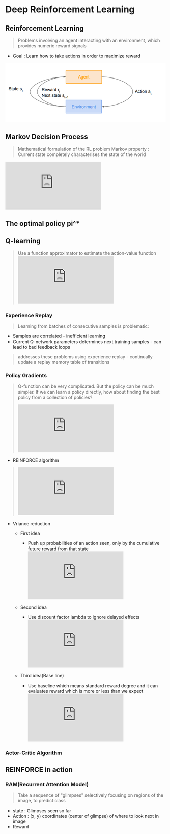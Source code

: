 # Deep Reinforcement Learning
## Reinforcement Learning
> Problems involving an agent interacting with an environment, which provides numeric reward signals
* Goal : Learn how to take actions in order to maximize reward

![graph](../img/RL_graph.PNG)

## Markov Decision Process
> Mathematical formulation of the RL problem
> Markov property : Current state completely characterises the state of the world
> 
![equation](https://latex.codecogs.com/gif.latex?%5C%5C%5Ctextrm%7BDefined%20by%20%3A%20%7D%5C%2C%28%5Cmathcal%7BS%7D%2C%20%5Cmathcal%7BA%7D%2C%20%5Cmathcal%7BR%7D%2C%20%5Cmathbb%7BP%7D%2C%20%5Cgamma%29%5C%5C%20%5Cmathcal%7BS%7D%20%3A%20%5Ctextrm%7Bsef%20of%20possible%20states%7D%20%5C%5C%20%5Cmathcal%7BA%7D%20%3A%20%5Ctextrm%7Bsef%20of%20possible%20actions%7D%20%5C%5C%20%5Cmathcal%7BR%7D%20%3A%20%5Ctextrm%7Bdistribution%20of%20reward%20given%20%28state%2C%20action%29%20pair%7D%20%5C%5C%20%5Cmathbb%7BP%7D%20%3A%20%5Ctextrm%7Btransition%20probability%20i.e.%20distribution%20over%20next%20state%20given%20%28state%2C%20action%29%20pair%7D%20%5C%5C%20%5Cgamma%20%3A%20%5Ctextrm%7Bdiscount%20factor%7D)

## The optimal policy **pi^*** 


## Q-learning
> Use a function approximator to estimate the action-value function
> ![equation](https://latex.codecogs.com/gif.latex?%5C%5CQ%28s%2C%20a%3B%5Ctheta%29%20%5Capprox%20Q%5E*%28s%2C%20a%29%5C%5C%20%5Ctheta%20%3A%20%5Ctextrm%7Bfunction%20parameters%20i.e.%20neural%20network%20weights%7D)

### Experience Replay
> Learning from batches of consecutive samples is problematic:
* Samples are correlated - inefficient learning
* Current Q-network parameters determines next training samples - can lead to bad feedback loops
> addresses these problems using experience replay - continually update a replay memory table of transitions

### Policy Gradients
> Q-function can be very complicated. But the policy can be much simpler. If we can learn a policy directly, how about finding the best policy from a collection of policies?  
> 
> ![equation](https://latex.codecogs.com/gif.latex?%5C%5C%5Ctextrm%7Bclass%20of%20parameterized%20policies%20%3A%20%7D%5Cprod%20%3D%20%7B%5Cpi_%5Ctheta%2C%20%5Ctheta%5Cin%20%5Cmathbb%7BR%7D%5E%7Bm%7D%7D%20%5C%5C%20%5Ctextrm%7BFor%20each%20policy%20%3A%20%7DJ%28%5Ctheta%29%20%3D%20%5Cmathbb%7BE%7D%5Cbegin%7Bbmatrix%7D%20%5Csum_%7Bt%3E%3D0%7D%5Cgamma%5Etr_t%7C%5Cpi_%5Ctheta%20%5Cend%7Bbmatrix%7D%20%5C%5C%20%5Ctextrm%7Boptimal%20policy%20%3A%20%7D%5Ctheta%5E*%20%3D%20arg%5C%2C%5Cmax_%7B%5Ctheta%7DJ%28%5Ctheta%29)
 
 * REINFORCE algorithm
 >![equation](https://latex.codecogs.com/gif.latex?%5C%5C%5Ctextrm%7BExpected%20reward%20%3A%7D%5C%5C%20%5Cbegin%7Balign*%7DJ%28%5Ctheta%29%20%26%3D%20%5Cmathbb%7BE%7D_%7B%5Ctau%5Csim%20p%28%5Ctau%3B%5Ctheta%29%20%7D%5Cbegin%7Bbmatrix%7Dr%28%5Ctau%29%5Cend%7Bbmatrix%7D%5C%5C%20%26%3D%20%5Cint_%7B%5Ctau%7Dr%28%5Ctau%29p%28%5Ctau%3B%5Ctheta%29d%5Ctau%20%5Cend%7Balign*%7D%20%5C%5C%5Ctextrm%7BDifferentiated%20term%20%3A%7D%5C%5C%20%5C%5C%20%5Cnabla_%7B%5Ctheta%7DJ%28%5Ctheta%29%20%3D%20%5Cint_%7B%5Ctau%7Dr%28%5Ctau%29%5Cnabla_%7B%5Ctheta%7Dp%28%5Ctau%3B%5Ctheta%29d%5Ctau%20%5C%5C%20%5Cnabla_%7B%5Ctheta%7Dp%28%5Ctau%3B%5Ctheta%29%3Dp%28%5Ctau%3B%5Ctheta%29%5Cfrac%7B%5Cnabla_%7B%5Ctheta%7Dp%28%5Ctau%3B%5Ctheta%29%7D%7Bp%28%5Ctau%3B%5Ctheta%29%7D%3D%7Bp%28%5Ctau%3B%5Ctheta%29%7D%5Cnabla_%7B%5Ctheta%7D%20%5Clog%20p%28%5Ctau%3B%5Ctheta%29%20%5C%5C%20%5C%5C%5Ctextrm%7BFinal%20Differentiated%20term%20%3A%7D%5C%5C%20%5C%5C%20%5Cnabla_%7B%5Ctheta%7DJ%28%5Ctheta%29%20%3D%20%5Cmathbb%7BE%7D_%7B%5Ctau%5Csim%20p%28%5Ctau%3B%5Ctheta%29%7D%5Cbegin%7Bbmatrix%7Dr%28%5Ctau%29%5Cnabla_%5Ctheta%20%5Clog%20p%28%5Ctau%3B%5Ctheta%29%5Cend%7Bbmatrix%7D)

* Vriance reduction
	*  First idea
		* Push up probabilities of an action seen, only by the cumulative future reward from that state
		![equation](https://latex.codecogs.com/gif.latex?%5Cnabla_%7B%5Ctheta%7DJ%28%5Ctheta%29%20%5Capprox%20%5Csum_%7Bt%5Cgeq0%7D%5Cleft%20%28%20%5Csum_%7Bt%27%5Cgeq%20t%7Dr_%7Bt%27%7D%20%5Cright%20%29%5Cnabla_%5Ctheta%20%5Clog%20%5Cpi_%7B%5Ctheta%7D%28a_%7Bt%7D%7Cs_%7Bt%29%7D)
	* Second idea
		* Use discount factor lambda to ignore delayed effects
			![equation](https://latex.codecogs.com/gif.latex?%5Cnabla_%7B%5Ctheta%7DJ%28%5Ctheta%29%20%5Capprox%20%5Csum_%7Bt%5Cgeq0%7D%5Cleft%20%28%20%5Csum_%7Bt%27%5Cgeq%20t%7D%5Cgamma%5E%7Bt%27-t%7Dr_%7Bt%27%7D%20%5Cright%20%29%5Cnabla_%5Ctheta%20%5Clog%20%5Cpi_%7B%5Ctheta%7D%28a_%7Bt%7D%7Cs_%7Bt%29%7D)
		
	* Third idea(Base line)
		* Use baseline which means standard reward degree and it can evaluates reward which is more or less than we expect
			![equation](https://latex.codecogs.com/gif.latex?%5Cnabla_%7B%5Ctheta%7DJ%28%5Ctheta%29%20%5Capprox%20%5Csum_%7Bt%5Cgeq0%7D%5Cleft%20%28%20%5Csum_%7Bt%27%5Cgeq%20t%7D%5Cgamma%5E%7Bt%27-t%7Dr_%7Bt%27%7D%20-%20b%28s_t%29%20%5Cright%20%29%5Cnabla_%5Ctheta%20%5Clog%20%5Cpi_%7B%5Ctheta%7D%28a_%7Bt%7D%7Cs_%7Bt%29%7D)

### Actor-Critic Algorithm





## REINFORCE in action
### RAM(Recurrent Attention Model)
> Take a sequence of "glimpses" selectively focusing on regions of the image, to predict class
* state : Glimpses seen so far
* Action : (x, y) coordinates (center of glimpse) of where to look next in image
* Reward 
<!--stackedit_data:
eyJoaXN0b3J5IjpbLTIxNjk2MDc4LC0xOTM1MDI5Nzc3LC0xMz
I5NzE1MjA2LDEzNzIyNjIxNjgsMTU0MzM3NDExNCwtMTY0MTQ3
Nzk2OCw1MDUyMDg5NCwtMjIzMzU4NjkyLC0yNDM2MDY0NDQsLT
cyMzY0NDI4NSwtMTkxNDg1ODM3MCw5NTE4ODI0NDYsMTY5MTIy
OTE5OCwtMTgxMTA4MjIxNywyMzM4NzI4MTBdfQ==
-->